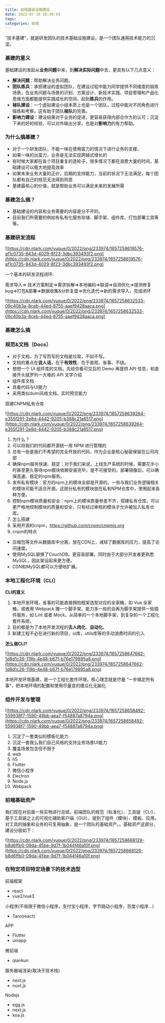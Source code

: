 ```yaml
---
title: 前端基础设施建设
date: 2022-07-10 18:36:43
tags: 
categories: 前端
---
```


“技术基建”，就是研发团队的技术基础设施建设，是一个团队通用技术能力的沉淀。

### 基建的意义

基础建设的发起从**业务问题**中来，到**解决实际问题**中去，更具有以下几点意义：

- **解决问题**：帮助解决业务问题。
- **团队练兵**：承担建设的虚拟团队，在建设过程中能为同学提供不同维度的锻炼场景，在业务问题与场景的识别、方案设计、新技术实践、项目管理和产品化思维方面都能提供实践成长的空间，起到**练兵**的作用。
- **梯队建设**：一个虚拟建设小组本质上也是一个团队，过程中能对不同角色进行锻炼和考察，这有助于团队**梯队**的完善。
- **影响力建设**：建设结果对于业务的促进，更容易获得内部合作方的认可；沉淀下来的好的经验，可以对外输出分享，也是对**影响力**的有力帮助。

### 为什么搞基建？

- 对于一个研发团队，不能一味在使用蛮力的情况下进行业务的支撑。
- 如果一味的出蛮力，业务是无法实现跨越式增长的
- 有时候大家都在各个项目重复的造轮子，很多情况下都在浪费大量的时间，基础建设可以极大地提高效率
- 如果未来业务大量的正价，后期的支持能力，当前的状况下无法满足，每个团队都有自己的规范无法得到同意
- 基建最核心的价值，就是帮助业务可以满足未来的发展所需

### 基建怎么搞？

- 基础建设的内容和业务需要的内容是分不开的。
- 目前我们所需要的例如有私有化服务存储、脚手架、组件库、打包部署工具等等。

### 基建研发流程

![https://cdn.nlark.com/yuque/0/2022/png/233974/1657258619576-af1c0735-843d-4029-8f23-3dbc393493f2.png](https://cdn.nlark.com/yuque/0/2022/png/233974/1657258619576-af1c0735-843d-4029-8f23-3dbc393493f2.png)

一个基本的研发流程闭环:

需求导入=> 技术方案制定=>需求拆解=>本地编码=>联调=>自测优化=>提测修复bug=>打包&部署=>数据收集&分析复盘=>优化迭代=>新的需求导入，完成闭环

![https://cdn.nlark.com/yuque/0/2022/png/233974/1657258632533-09c40b3a-8ceb-44ed-8755-aaef9428aaca.png](https://cdn.nlark.com/yuque/0/2022/png/233974/1657258632533-09c40b3a-8ceb-44ed-8755-aaef9428aaca.png)

### 基建怎么搞

### 规范&文档（Docs）

- 对于文档，为了写而写的文档是垃圾，不如不写。
- 文档的重点在**说人话**，在于**有效性**，在于直观、省事、不绕。
- 想想一个 UI 组件库的文档，先给你看可交互的 Demo 再提供 API 信息，和直接开头就罗列一大堆的 API 文字介绍
- 组件库文档
- 具备代码与UI能力
- 采用类似dumi风格文档，实时预览能力

搭建CNPM私有仓库

![https://cdn.nlark.com/yuque/0/2022/png/233974/1657258639264-e355f291-2e8d-4442-9205-b388c21a6517.png](https://cdn.nlark.com/yuque/0/2022/png/233974/1657258639264-e355f291-2e8d-4442-9205-b388c21a6517.png)

1. 为什么？
2. 可以将我们的代码都开源统一用 NPM 进行管理的
3. 总有一些是我们不希望的完全开放的代码，作为企业是核心秘密保留在公司内部
4. 确保npm服务快速、稳定：对于我们来说，上线生产系统的时候，需要花半小时甚至更久等待npm模块依赖安装完毕，是不可接受的。部署镜像后，可以确保高速、稳定的npm服务。
5. 发布私有模块：官方的npm上的模块全部是开源的。一些与我们业务逻辑相关的模块可能不适合开源。这部分私有的模块放在私有NPM仓库中，使用起来各种方便。
6. 控制npm模块质量和安全：npm上的模块质量参差不齐，搭建私有仓库，可以更严格地控制模块的质量和安全，只有经过审核的模块才允许被加入私有仓库。
7. 怎么搭建
8. 采用开源的cnpm，https://github.com/cnpm/cnpmjs.org
9. cnpm的特点

- 压缩包等文件从数据库中分离，放在CDN上，减轻了数据库的压力，提高了访问速度。
- 使用MySQL替换了CouchDB，更容易部署。同时由于大部分开发者更熟悉MySQL，因此架设起来更方便。
- CDN和MySQL都可以方便地扩展。

### 本地工程化环境（CLI）

**CLI的意义**

1. 本地开发环境，省事的可能直接拥抱框架选型对应的全家桶，如 Vue 全家桶，或者用 Webpack 撸一个脚手架。能力多一些的会再为脚手架提供一些插件服务，如 Lint 或者 Mock。从简单的一个本地脚手架，到复杂的一个工程化套件系统，
2. 目的都是为了本地开发流程的**去人肉化**、**自动化**。
3. 新建工程不必在进行新的项目，ui库，utils库等的手动浪费时间的引入

**怎么做CLI?**

![https://cdn.nlark.com/yuque/0/2022/png/233974/1657258647662-1d8d1c26-119b-4e48-b67f-b76e179895a8.png](https://cdn.nlark.com/yuque/0/2022/png/233974/1657258647662-1d8d1c26-119b-4e48-b67f-b76e179895a8.png)

本地开发环境基建，是一个工程化套件环境，核心理念就是尽量 “一步搞定所有事”，把本地环境的配置和使用尽量变的傻瓜化无脑化

### 组件开发与管理

![https://cdn.nlark.com/yuque/0/2022/png/233974/1657258658492-559938f7-1590-49bb-aea7-f54887a8794a.png](https://cdn.nlark.com/yuque/0/2022/png/233974/1657258658492-559938f7-1590-49bb-aea7-f54887a8794a.png)

1. 沉淀了一套类似的模板化能力
2. 沉淀一套我么我们自己风格的支持业务场景UI能力
3. 覆盖场景包含但不限于
4. web
5. h5
6. Flutter
7. 微信小程序
8. Electron
9. Node.js
10. Webpack

### 前端基础资产

我们现在对前面一些实物进行总结，前端团队的规范（标准化）、工具链（CLI）、基于工具链之上的可视化辅助客户端（GUI），提到了组件（模块）、模板、应用。对工具的抽象和业务的可复用抽象，是一个团队的基础资产。。基础资产这部分，建设分层如下：

![https://cdn.nlark.com/yuque/0/2022/png/233974/1657258668129-b8d6ffb0-09da-45be-9d7f-1b044f46a10f.png](https://cdn.nlark.com/yuque/0/2022/png/233974/1657258668129-b8d6ffb0-09da-45be-9d7f-1b044f46a10f.png)

### 在特定项目特定场景下的技术选型

前端框架

- react
- vue2/vue3

小程序(不局限于微信小程序，支付宝小程序，字节跳动小程序，百度小程序...)

- Taro(react)

APP

- Flutter
- uniapp

微前端

- qiankun

服务器端渲染(取决于技术栈)

- next.js
- nuxt.js

Nodejs

- egg.js
- next.js
- koa.js